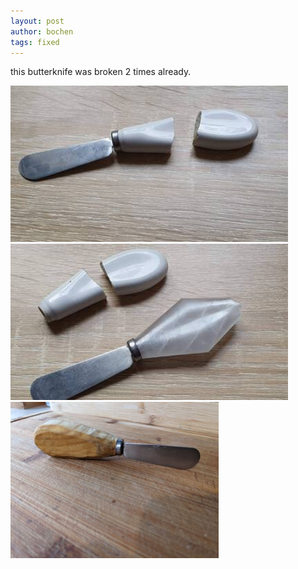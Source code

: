 ```yaml
---
layout: post
author: bochen
tags: fixed
---
```

this butterknife was broken 2 times already.

<img src="/assets/images/nozyk/1.jpg" alt="before" height="250"/>
<img src="/assets/images/nozyk/2.jpg" alt="in progress" height="250"/>
<img src="/assets/images/nozyk/3.jpg" alt="after" height="250"/>

